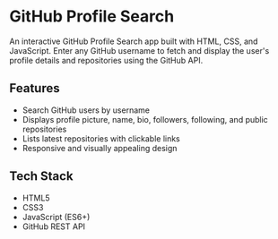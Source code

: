 
# GitHub Profile Search

An interactive GitHub Profile Search app built with HTML, CSS, and JavaScript. Enter any GitHub username to fetch and display the user's profile details and repositories using the GitHub API.

## Features

- Search GitHub users by username
- Displays profile picture, name, bio, followers, following, and public repositories
- Lists latest repositories with clickable links
- Responsive and visually appealing design

## Tech Stack

- HTML5
- CSS3
- JavaScript (ES6+)
- GitHub REST API


